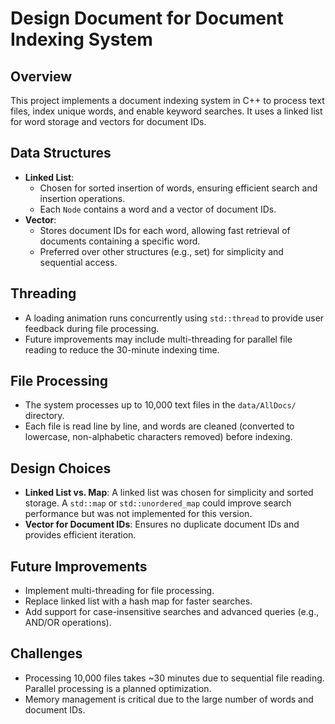 # Design Document for Document Indexing System

## Overview
This project implements a document indexing system in C++ to process text files, index unique words, and enable keyword searches. It uses a linked list for word storage and vectors for document IDs.

## Data Structures
- **Linked List**:
  - Chosen for sorted insertion of words, ensuring efficient search and insertion operations.
  - Each `Node` contains a word and a vector of document IDs.
- **Vector**:
  - Stores document IDs for each word, allowing fast retrieval of documents containing a specific word.
  - Preferred over other structures (e.g., set) for simplicity and sequential access.

## Threading
- A loading animation runs concurrently using `std::thread` to provide user feedback during file processing.
- Future improvements may include multi-threading for parallel file reading to reduce the 30-minute indexing time.

## File Processing
- The system processes up to 10,000 text files in the `data/AllDocs/` directory.
- Each file is read line by line, and words are cleaned (converted to lowercase, non-alphabetic characters removed) before indexing.

## Design Choices
- **Linked List vs. Map**: A linked list was chosen for simplicity and sorted storage. A `std::map` or `std::unordered_map` could improve search performance but was not implemented for this version.
- **Vector for Document IDs**: Ensures no duplicate document IDs and provides efficient iteration.

## Future Improvements
- Implement multi-threading for file processing.
- Replace linked list with a hash map for faster searches.
- Add support for case-insensitive searches and advanced queries (e.g., AND/OR operations).

## Challenges
- Processing 10,000 files takes ~30 minutes due to sequential file reading. Parallel processing is a planned optimization.
- Memory management is critical due to the large number of words and document IDs.
